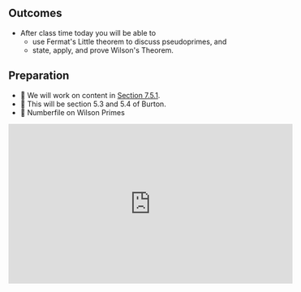 ## Outcomes

* After class time today you will be able to
    * use Fermat's Little theorem to discuss pseudoprimes, and
    * state, apply, and prove Wilson's Theorem.

## Preparation

* 💾 We will work on content in [Section 7.5.1](https://math.gordon.edu/ntic/ntic/section-wilson-flt.html#subsection-wilsons-theorem). 
* 📖 This will be section 5.3 and 5.4 of Burton.
* 🎥 Numberfile on Wilson Primes

<iframe width="560" height="315" src="https://www.youtube.com/embed/eZUa5k_VIZg" title="YouTube video player" frameborder="0" allow="accelerometer; autoplay; clipboard-write; encrypted-media; gyroscope; picture-in-picture; web-share" allowfullscreen></iframe>

